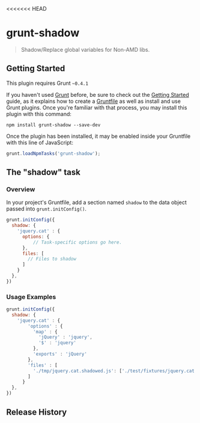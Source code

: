 <<<<<<< HEAD
# grunt-shadow

> Shadow/Replace global variables for Non-AMD libs.

## Getting Started
This plugin requires Grunt `~0.4.1`

If you haven't used [Grunt](http://gruntjs.com/) before, be sure to check out the [Getting Started](http://gruntjs.com/getting-started) guide, as it explains how to create a [Gruntfile](http://gruntjs.com/sample-gruntfile) as well as install and use Grunt plugins. Once you're familiar with that process, you may install this plugin with this command:

```shell
npm install grunt-shadow --save-dev
```

Once the plugin has been installed, it may be enabled inside your Gruntfile with this line of JavaScript:

```js
grunt.loadNpmTasks('grunt-shadow');
```

## The "shadow" task

### Overview
In your project's Gruntfile, add a section named `shadow` to the data object passed into `grunt.initConfig()`.

```js
grunt.initConfig({
  shadow: {
    'jquery.cat' : {
      options: {
          // Task-specific options go here.
      },
      files: [
        // Files to shadow
      ]
    }
  },
})
```

### Usage Examples

```js
grunt.initConfig({
  shadow: {
    'jquery.cat' : {
        'options' : {
          'map' : {
            'jQuery' : 'jquery',
            '$' : 'jquery'
          },
          'exports' : 'jQuery'
        },
        'files' : [
          './tmp/jquery.cat.shadowed.js': ['./test/fixtures/jquery.cat.js']
        ]
      }
  },
})
```

## Release History

